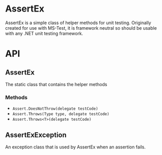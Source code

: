 # AssertEx 

AssertEx is a simple class of helper methods for unit testing.
Originally created for use with MS-Test, it is framework neutral so should be
usable with any .NET unit testing framework.

# API

## AssertEx 

The static class that contains the helper methods

### Methods

* `Assert.DoesNotThrow(delegate testCode)`
* `Assert.Throws(Type type, delegate testCode)`
* `Assert.Throws<T>(delegate testCode)`

## AssertExException 

An exception class that is used by AssertEx when an assertion fails.
